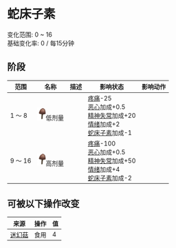 # 蛇床子素  
变化范围: 0 ~ 16  
基础变化率: 0 / 每15分钟  
## 阶段  
范围  |  名称  |  描述  |  影响状态  |  影响动作  
----  |  ----  |  ----  |  ----  |  ----  
1 ～ 8  |  <img decoding="async" src="Sprite/Pyslocibin.png" style="width:20px;">低剂量  |    |  [疼痛](Pain.md)-25<br>[恶心](Nausea.md)加成+0.5<br>[精神失常](MindState.md)加成+20<br>[情绪](Morale.md)加成+2<br>[蛇床子素](Psylocibin.md)加成-1  |    
9 ～ 16  |  <img decoding="async" src="Sprite/Pyslocibin.png" style="width:20px;">高剂量  |    |  [疼痛](Pain.md)-100<br>[恶心](Nausea.md)加成+0.5<br>[精神失常](MindState.md)加成+50<br>[情绪](Morale.md)加成+4<br>[蛇床子素](Psylocibin.md)加成-2  |    
## 可被以下操作改变  
来源  |  操作  |  值  
----  |  ----  |  ----  
[迷幻菇](MagicMushrooms.md)  |  食用  |  4  
